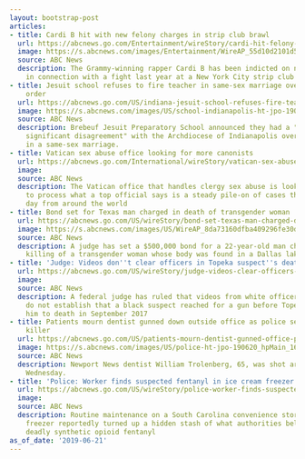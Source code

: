 ```yaml
---
layout: bootstrap-post
articles:
- title: Cardi B hit with new felony charges in strip club brawl
  url: https://abcnews.go.com/Entertainment/wireStory/cardi-hit-felony-charges-strip-club-brawl-63865129
  image: https://s.abcnews.com/images/Entertainment/WireAP_55d10d2101d5487399dd67993d7c535f_16x9_992.jpg
  source: ABC News
  description: The Grammy-winning rapper Cardi B has been indicted on new felony charges
    in connection with a fight last year at a New York City strip club
- title: Jesuit school refuses to fire teacher in same-sex marriage over archdiocese's
    order
  url: https://abcnews.go.com/US/indiana-jesuit-school-refuses-fire-teacher-sex-marriage/story?id=63859039
  image: https://s.abcnews.com/images/US/school-indianapolis-ht-jpo-190621_hpMain_16x9_992.jpg
  source: ABC News
  description: Brebeuf Jesuit Preparatory School announced they had a "sincere and
    significant disagreement" with the Archdiocese of Indianapolis over a teacher
    in a same-sex marriage.
- title: Vatican sex abuse office looking for more canonists
  url: https://abcnews.go.com/International/wireStory/vatican-sex-abuse-office-canonists-63865029
  image: 
  source: ABC News
  description: The Vatican office that handles clergy sex abuse is looking for help
    to process what a top official says is a steady pile-on of cases that arrive every
    day from around the world
- title: Bond set for Texas man charged in death of transgender woman
  url: https://abcnews.go.com/US/wireStory/bond-set-texas-man-charged-death-transgender-woman-63864932
  image: https://s.abcnews.com/images/US/WireAP_8da73160dfba409296fe30d8b27772b8_16x9_608.jpg
  source: ABC News
  description: A judge has set a $500,000 bond for a 22-year-old man charged in the
    killing of a transgender woman whose body was found in a Dallas lake
- title: 'Judge: Videos don''t clear officers in Topeka suspect''s death'
  url: https://abcnews.go.com/US/wireStory/judge-videos-clear-officers-topeka-suspects-death-63864993
  image: 
  source: ABC News
  description: A federal judge has ruled that videos from white officers' body cameras
    do not establish that a black suspect reached for a gun before Topeka police shot
    him to death in September 2017
- title: Patients mourn dentist gunned down outside office as police search for his
    killer
  url: https://abcnews.go.com/US/patients-mourn-dentist-gunned-office-police-search-killer/story?id=63859091
  image: https://s.abcnews.com/images/US/police-ht-jpo-190620_hpMain_16x9_992.jpg
  source: ABC News
  description: Newport News dentist William Trolenberg, 65, was shot around 5 p.m.
    Wednesday.
- title: 'Police: Worker finds suspected fentanyl in ice cream freezer'
  url: https://abcnews.go.com/US/wireStory/police-worker-finds-suspected-fentanyl-ice-cream-freezer-63864990
  image: 
  source: ABC News
  description: Routine maintenance on a South Carolina convenience store's ice cream
    freezer reportedly turned up a hidden stash of what authorities believe is the
    deadly synthetic opioid fentanyl
as_of_date: '2019-06-21'
---
```


